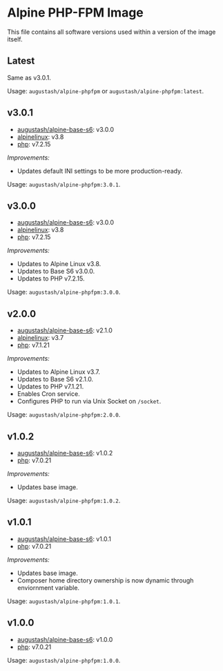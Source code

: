 # Alpine PHP-FPM Image

This file contains all software versions used within a version of the image itself.

## Latest

Same as v3.0.1.

Usage: `augustash/alpine-phpfpm` or `augustash/alpine-phpfpm:latest`.

## v3.0.1

- [augustash/alpine-base-s6](https://github.com/augustash/docker-alpine-base-s6/tree/3.0.0): v3.0.0
- [alpinelinux](https://github.com/alpinelinux/docker-alpine/tree/v3.8): v3.8
- [php](http://www.php.net/): v7.2.15

*Improvements:*

- Updates default INI settings to be more production-ready.

Usage: `augustash/alpine-phpfpm:3.0.1`.

## v3.0.0

- [augustash/alpine-base-s6](https://github.com/augustash/docker-alpine-base-s6/tree/3.0.0): v3.0.0
- [alpinelinux](https://github.com/alpinelinux/docker-alpine/tree/v3.8): v3.8
- [php](http://www.php.net/): v7.2.15

*Improvements:*

- Updates to Alpine Linux v3.8.
- Updates to Base S6 v3.0.0.
- Updates to PHP v7.2.15.

Usage: `augustash/alpine-phpfpm:3.0.0`.

## v2.0.0

- [augustash/alpine-base-s6](https://github.com/augustash/docker-alpine-base-s6/tree/2.1.0): v2.1.0
- [alpinelinux](https://github.com/alpinelinux/docker-alpine/tree/v3.7): v3.7
- [php](http://www.php.net/): v7.1.21

*Improvements:*

- Updates to Alpine Linux v3.7.
- Updates to Base S6 v2.1.0.
- Updates to PHP v7.1.21.
- Enables Cron service.
- Configures PHP to run via Unix Socket on `/socket`.

Usage: `augustash/alpine-phpfpm:2.0.0`.

## v1.0.2

- [augustash/alpine-base-s6](https://github.com/augustash/docker-alpine-base-s6): v1.0.2
- [php](http://www.php.net/): v7.0.21

*Improvements:*

- Updates base image.

Usage: `augustash/alpine-phpfpm:1.0.2`.

## v1.0.1

- [augustash/alpine-base-s6](https://github.com/augustash/docker-alpine-base-s6): v1.0.1
- [php](http://www.php.net/): v7.0.21

*Improvements:*

- Updates base image.
- Composer home directory ownership is now dynamic through enviornment variable.

Usage: `augustash/alpine-phpfpm:1.0.1`.

## v1.0.0

- [augustash/alpine-base-s6](https://github.com/augustash/docker-alpine-base-s6): v1.0.0
- [php](http://www.php.net/): v7.0.21

Usage: `augustash/alpine-phpfpm:1.0.0`.
